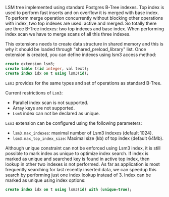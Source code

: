 LSM tree implemented using standard Postgres B-Tree indexes.
Top index is used to perform fast inserts and on overflow it is merged
with base index. To perform merge operation concurrently
without blocking other operations with index, two top indexes are used:
active and merged. So totally there are three B-Tree indexes:
two top indexes and base index.
When performing index scan we have to merge scans of all this three indexes.

This extensions needs to create data structure in shared memory and this is why it should be loaded through
"shared_preload_library" list. Once extension is created, you can define indexes using lsm3 access method:

```sql
create extension lsm3;
create table t(id integer, val text);
create index idx on t using lsm3(id);
```

`Lsm3` provides for the same types and set of operations as standard B-Tree.

Current restrictions of `Lsm3`:
- Parallel index scan is not supported.
- Array keys are not supported.
- `Lsm3` index can not be declared as unique.

`Lsm3` extension can be configured using the following parameters:
- `lsm3.max_indexes`: maximal number of Lsm3 indexes (default 1024).
- `lsm3.max_top_index_size`: Maximal size (kb) of top index (default 64Mb).


Although unique constraint can not be enforced using Lsm3 index, it is still possible to mark index as unique to
optimize index search. If index is marked as unique and searched key is found in active
top index, then lookup in other two indexes is not performed. As far as application is most frequently
searching for last recently inserted data, we can speedup this search by performing just one index lookup instead of 3.
Index can be marked as unique using index options:
 
```sql
create index idx on t using lsm3(id) with (unique=true);
```
